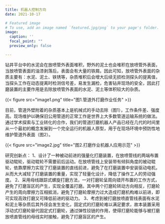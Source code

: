 ```yaml
---
title: 机器人控制方向
date: 2021-10-17

# Featured image
# To use, add an image named `featured.jpg/png` to your page's folder. 
image:
  caption: ''
  focal_point: ""
  preview_only: false

---
```


钻井平台中的水泥会在放喷管外表面堆积，野外的泥土也会堆积在放喷管外表面，当放喷管表面的油漆剥落后，表面会有大量的铁屑。因此可知，放喷管外表面的杂质主要有：水泥、泥土、铁锈等，杂质堆积后会增大后续无损检测探头的提离值，当探头工作在动态提离时检测信号差，易发生漏检，危害钻井现场的安全，因此打磨装置的主要作用是去除放喷管外表面的水泥、泥土等体积较大的杂质。
<!--more-->

{{< figure src="image1.png" title="图1.管道外打磨作业任务" >}}

目前，管道外壁附着的杂质基本上是机械式的手动去除（图1），工作条件差、强度高。现场维护以确保旧公用管道的正常工作是世界上大多数管道运输系统的做法。通过学术探索与工业转化的合作，我们的管道打磨机器人产品已经在几代的时间里从一个最初的概念发展到一个完全运行的机器人原型，用于在现场环境中预防性地维护管道外表面（图2）。

{{< figure src="image2.jpg" title="图2.打磨作业机器人应用示范" >}}

研究创新点：
1、设计了一种被动前进的强量化打磨装置，在放喷管线的两端布置驱动辊轮，驱动辊轮不需要前后运动。在放喷管线上安装带有倾斜角度的被动辊轮，依靠摩擦力实现了打磨装置的直线前进，避免了在打磨装置中安装驱动电机，从而大大减轻了打磨装置的重量，实现了轻量化设计，降低了操作工人的劳动强度。
2、采用母线跟踪式螺旋打磨方法，一对打磨轮呈周向错开布置的工作方式，避免了打磨盲区的产生，实现全覆盖打磨。其中两个打磨轮转动方向相反，打磨轮产生的周向摩擦力互相抵消，避免了打磨轮摩擦力过大造成打磨机构难以前进，即可实现高效打磨又可降低前进的驱动力。
3、考虑到被打磨放喷直管线表面有水泥和泥土等杂质后其外径会发生变化，固定式的打磨轮难以满足要求，故本装置采用浮动式打磨轮替代固定式打磨轮，通过弹性铰链的作用，使得打磨轮能够与被打磨放喷直管线的母线实时接触，避免了打磨盲区的产生。
